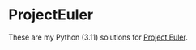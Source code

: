 # ProjectEuler
These are my Python (3.11) solutions for [Project Euler](https://projecteuler.net/about).

